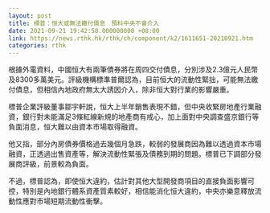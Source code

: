 ```yaml
---
layout: post
title: 標普：恒大或無法繳付債息　預料中央不會介入
date: 2021-09-21 19:42:58.000000000 +08:00
link: https://news.rthk.hk/rthk/ch/component/k2/1611651-20210921.htm
categories: rthk
---
```


根據外電資料，中國恒大有兩筆債券將在周四交付債息，分別涉及2.3億元人民幣及8300多萬美元。評級機構標準普爾認為，目前恒大的流動性緊拙，可能無法繳付債息，但相信內地政府無太大誘因介入，除非恒大對行業的影響嚴重。

標普企業評級董事鄒宇軒說，恒大上半年銷售表現不錯，但中央收緊房地產行業融資，銀行對未能滿足3條紅線新規的地產商有戒心，加上面對中央調查盛京銀行等負面消息，恒大難以由資本市場取得融資。

他又指，部分內房債券價格過去幾個月急跌，較弱的發展商因為難以透過資本市場融資，正透過出售資產等，解決流動性緊張及債務到期的問題。標普已下調部分發展商評級，前景較為負面。

不過，標普認為，即使恒大違約，估計對其他大型開發商項目的直接負面影響可控，特別是內地銀行體系資產質素較好，相信能消化恒大違約，中央亦樂意釋放流動性應對市場短期流動性衝擊。
